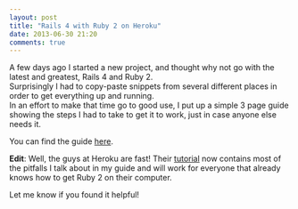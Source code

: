```yaml
---
layout: post
title: "Rails 4 with Ruby 2 on Heroku"
date: 2013-06-30 21:20
comments: true
---
```


A few days ago I started a new project, and thought why not go with the latest and greatest, Rails 4 and Ruby 2.  
Surprisingly I had to copy-paste snippets from several different places in order to get everything up and running.  
In an effort to make that time go to good use, I put up a simple 3 page guide showing the steps I had to take to get it to work, just in case anyone else needs it.

You can find the guide [here](/assets/rails4ruby2heroku.pdf).

**Edit**: Well, the guys at Heroku are fast! Their [tutorial](https://devcenter.heroku.com/articles/rails4-getting-started) now contains most of the pitfalls I talk about in my guide and will work for everyone that already knows how to get Ruby 2 on their computer.

Let me know if you found it helpful!
